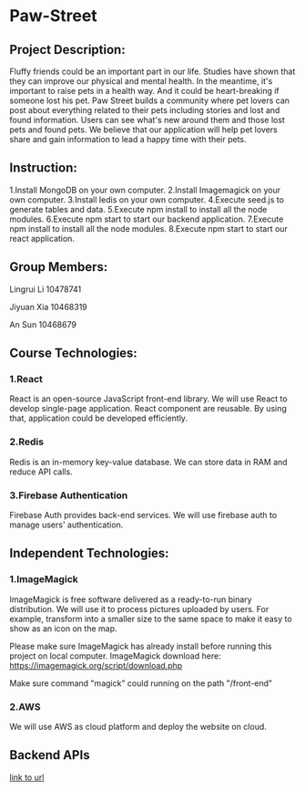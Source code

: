 # Paw-Street

## Project Description:

Fluffy friends could be an important part in our life. Studies have shown that they can improve our physical and mental health. In the meantime, it's important to raise pets in a health way. And it could be heart-breaking if someone lost his pet.
Paw Street builds a community where pet lovers can post about everything related to their pets including stories and lost and found information. Users can see what's new around them and those lost pets and found pets. We believe that our application will help pet lovers share and gain information to lead a happy time with their pets.

## Instruction:

1.Install MongoDB on your own computer.
2.Install Imagemagick on your own computer.
3.Install Iedis on your own computer.
4.Execute seed.js to generate tables and data.
5.Execute npm install to install all the node modules.
6.Execute npm start to start our backend application.
7.Execute npm install to install all the node modules.
8.Execute npm start to start our react application.

## Group Members:

Lingrui Li 10478741

Jiyuan Xia 10468319

An Sun 10468679

## Course Technologies:

### 1.React

React is an open-source JavaScript front-end library. We will use React to develop single-page application. React component are reusable. By using that, application could be developed efficiently.

### 2.Redis

Redis is an in-memory key-value database. We can store data in RAM and reduce API calls.

### 3.Firebase Authentication

Firebase Auth provides back-end services. We will use firebase auth to manage users' authentication.

## Independent Technologies:

### 1.ImageMagick

ImageMagick is free software delivered as a ready-to-run binary distribution. We will use it to process pictures uploaded by users. For example, transform into a smaller size to the same space to make it easy to show as an icon on the map.

Please make sure ImageMagick has already install before running this project on local computer. ImageMagick download here: https://imagemagick.org/script/download.php

Make sure command "magick" could running on the path "/front-end"

### 2.AWS

We will use AWS as cloud platform and deploy the website on cloud. 

## Backend APIs

[link to url](https://documenter.getpostman.com/view/19990402/2s8YzWQfVy)
